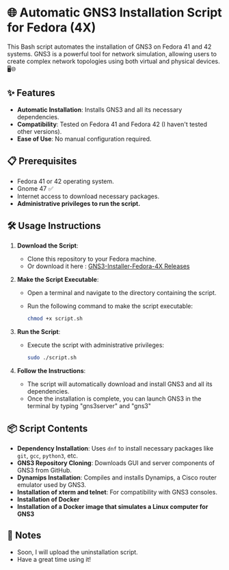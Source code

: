 # 🌐 Automatic GNS3 Installation Script for Fedora (4X)

This Bash script automates the installation of GNS3 on Fedora 41 and 42 systems. 
GNS3 is a powerful tool for network simulation, allowing users to create complex network topologies using both virtual and physical devices. 🖥️🌐

## ✨ Features

- **Automatic Installation**: Installs GNS3 and all its necessary dependencies.
- **Compatibility**: Tested on Fedora 41 and Fedora 42 (I haven't tested other versions).
- **Ease of Use**: No manual configuration required.

## 📋 Prerequisites

- Fedora 41 or 42 operating system.
- Gnome 47 ✅
- Internet access to download necessary packages.
- **Administrative privileges to run the script.**

## 🛠️ Usage Instructions

1. **Download the Script**:
   - Clone this repository to your Fedora machine.
   - Or download it here : [GNS3-Installer-Fedora-4X Releases](https://github.com/fr-AlphaP/GNS3-Installer-Fedora-4X/releases)

2. **Make the Script Executable**:
   - Open a terminal and navigate to the directory containing the script.
   - Run the following command to make the script executable:
     
     ```bash
     chmod +x script.sh
     ```

3. **Run the Script**:
   - Execute the script with administrative privileges:
     
     ```bash
     sudo ./script.sh
     ```

4. **Follow the Instructions**:
   - The script will automatically download and install GNS3 and all its dependencies.
   - Once the installation is complete, you can launch GNS3 in the terminal by typing "gns3server" and "gns3"
     
## 📦 Script Contents

- **Dependency Installation**: Uses `dnf` to install necessary packages like `git`, `gcc`, `python3`, etc.
- **GNS3 Repository Cloning**: Downloads GUI and server components of GNS3 from GitHub.
- **Dynamips Installation**: Compiles and installs Dynamips, a Cisco router emulator used by GNS3.
- **Installation of xterm and telnet**: For  compatibility with GNS3 consoles.
- **Installation of Docker**
- **Installation of a Docker image that simulates a Linux computer for GNS3**

## 📝 Notes

- Soon, I will upload the uninstallation script.
- Have a great time using it!
